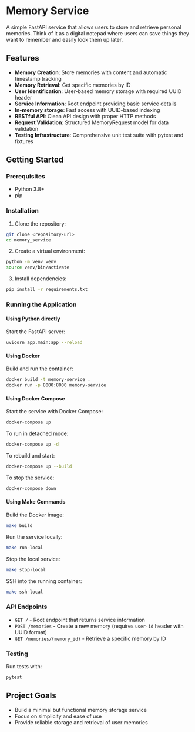 # Memory Service

A simple FastAPI service that allows users to store and retrieve personal memories. Think of it as a digital notepad where users can save things they want to remember and easily look them up later.

## Features

- **Memory Creation**: Store memories with content and automatic timestamp tracking
- **Memory Retrieval**: Get specific memories by ID
- **User Identification**: User-based memory storage with required UUID header
- **Service Information**: Root endpoint providing basic service details
- **In-memory storage**: Fast access with UUID-based indexing
- **RESTful API**: Clean API design with proper HTTP methods
- **Request Validation**: Structured MemoryRequest model for data validation
- **Testing Infrastructure**: Comprehensive unit test suite with pytest and fixtures

## Getting Started

### Prerequisites

- Python 3.8+
- pip

### Installation

1. Clone the repository:
```bash
git clone <repository-url>
cd memory_service
```

2. Create a virtual environment:
```bash
python -m venv venv
source venv/bin/activate
```

3. Install dependencies:
```bash
pip install -r requirements.txt
```

### Running the Application

#### Using Python directly
Start the FastAPI server:
```bash
uvicorn app.main:app --reload
```

#### Using Docker
Build and run the container:
```bash
docker build -t memory-service .
docker run -p 8000:8000 memory-service
```

#### Using Docker Compose
Start the service with Docker Compose:
```bash
docker-compose up
```

To run in detached mode:
```bash
docker-compose up -d
```

To rebuild and start:
```bash
docker-compose up --build
```

To stop the service:
```bash
docker-compose down
```

#### Using Make Commands
Build the Docker image:
```bash
make build
```

Run the service locally:
```bash
make run-local
```

Stop the local service:
```bash
make stop-local
```

SSH into the running container:
```bash
make ssh-local
```


### API Endpoints

- `GET /` - Root endpoint that returns service information
- `POST /memories` - Create a new memory (requires `user-id` header with UUID format)
- `GET /memories/{memory_id}` - Retrieve a specific memory by ID

### Testing

Run tests with:
```bash
pytest
```


## Project Goals

- Build a minimal but functional memory storage service
- Focus on simplicity and ease of use
- Provide reliable storage and retrieval of user memories
